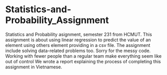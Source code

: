 # Statistics-and-Probability_Assignment
Statistics and Probability asignment, semester 231 from HCMUT. 
This assignment is about using linear regression to predict the value of an element using others element providing in a csv file.
The assignment include solving data-related problems too.
Sorry for the messy code. Working with fewer people than a regular team make everything seem like out of control
We wrote a report explaining the process of completing this assignment in Vietnamese.













